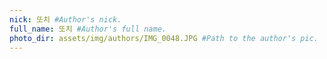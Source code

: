 ```yaml
---
nick: 또치 #Author's nick.
full_name: 또치 #Author's full name.
photo_dir: assets/img/authors/IMG_0048.JPG #Path to the author's pic.
---
```

